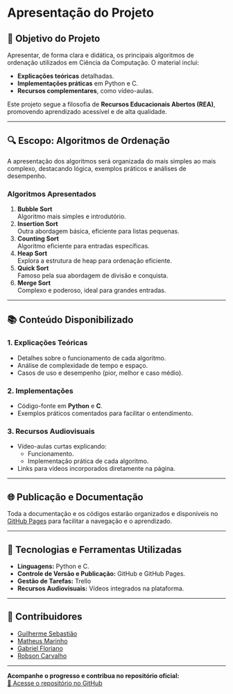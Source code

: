 # Apresentação do Projeto

## 🎯 Objetivo do Projeto

Apresentar, de forma clara e didática, os principais algoritmos de ordenação utilizados em Ciência da Computação. O material inclui:

- **Explicações teóricas** detalhadas.
- **Implementações práticas** em Python e C.
- **Recursos complementares**, como vídeo-aulas.

Este projeto segue a filosofia de **Recursos Educacionais Abertos (REA)**, promovendo aprendizado acessível e de alta qualidade.

---

## 🔍 Escopo: Algoritmos de Ordenação

A apresentação dos algoritmos será organizada do mais simples ao mais complexo, destacando lógica, exemplos práticos e análises de desempenho.

### Algoritmos Apresentados

1. **Bubble Sort**  
   Algoritmo mais simples e introdutório.
2. **Insertion Sort**  
   Outra abordagem básica, eficiente para listas pequenas.
3. **Counting Sort**  
   Algoritmo eficiente para entradas específicas.
4. **Heap Sort**  
   Explora a estrutura de heap para ordenação eficiente.
5. **Quick Sort**  
   Famoso pela sua abordagem de divisão e conquista.
6. **Merge Sort**  
   Complexo e poderoso, ideal para grandes entradas.

---

## 📚 Conteúdo Disponibilizado

### 1. **Explicações Teóricas**

- Detalhes sobre o funcionamento de cada algoritmo.
- Análise de complexidade de tempo e espaço.
- Casos de uso e desempenho (pior, melhor e caso médio).

### 2. **Implementações**

- Código-fonte em **Python** e **C**.
- Exemplos práticos comentados para facilitar o entendimento.

### 3. **Recursos Audiovisuais**

- Vídeo-aulas curtas explicando:
  - Funcionamento.
  - Implementação prática de cada algoritmo.
- Links para vídeos incorporados diretamente na página.

---

## 🌐 Publicação e Documentação

Toda a documentação e os códigos estarão organizados e disponíveis no [GitHub Pages](https://github.com/guievbs/sorting-algorithms/) para facilitar a navegação e o aprendizado.

---

## 🧰 Tecnologias e Ferramentas Utilizadas

- **Linguagens:** Python e C.
- **Controle de Versão e Publicação:** GitHub e GitHub Pages.
- **Gestão de Tarefas:** Trello
- **Recursos Audiovisuais:** Vídeos integrados na plataforma.

---

## 🤠 **Contribuidores**

- [Guilherme Sebastião](https://github.com/guievbs)
- [Matheus Marinho](https://github.com/MatheusMari)
- [Gabriel Floriano](https://github.com/gabrielflorianoo)
- [Robson Carvalho](https://github.com/robsonldcarvalho)

---

**Acompanhe o progresso e contribua no repositório oficial:**  
[🔗 Acesse o repositório no GitHub](https://github.com/guievbs/sorting-algorithms)
